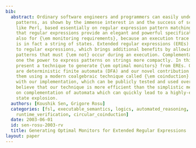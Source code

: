 ```yaml
---
bib:
  abstract: Ordinary software engineers and programmers can easily understand regular
    patterns, as shown by the immense interest in and the success of scripting languages
    like Perl, based essentially on regular expression pattern matching. We believe
    that regular expressions provide an elegant and powerful specification language
    also for {\em monitoring requirements}, because an execution trace of a program
    is in fact a string of states. Extended regular expressions (EREs) add complementation
    to regular expressions, which brings additional benefits by allowing one to specify
    patterns that must {\em not} occur during an execution. Complementation gives
    one the power to express patterns on strings more compactly. In this paper we
    present a technique to generate {\em optimal monitors} from EREs. Our monitors
    are deterministic finite automata (DFA) and our novel contribution is to generate
    them using a modern coalgebraic technique called {\em coinduction}. Based on experiments
    with our implementation, which can be publicly tested and used over the web, we
    believe that our technique is more efficient than the simplistic method based
    on complementation of automata which can quickly lead to a highly-exponential
    state explosion.
  authors: [Koushik Sen, Grigore Rosu]
  categories: [fsl, executable_semantics, logics, automated_reasoning, rewrite_logic,
    runtime_verification, circular_coinduction]
  date: 2003-06-01
  id: sen-rosu-2003-rv
  title: Generating Optimal Monitors for Extended Regular Expressions
layout: paper
---
```

